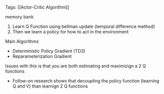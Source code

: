 Tags: [[Actor-Critic Algorithm]]

memory bank
1. Learn Q Function using bellman update (temporal difference method)
2. Then we learn a policy for how to act in the environment

Main Algorithms
- Deterministic Policy Gradient (TD3)
- Reparameterization Gradient

Issues with this is that you are both estimating and maximizign a 2 Q functions
- Follow-on research shows that decoupling the policy function (learning Q and V) than learnign 2 Q functions